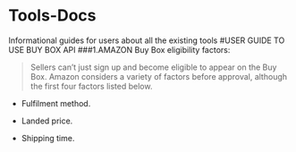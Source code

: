 # Tools-Docs
Informational guides for users about all the existing tools
#USER GUIDE TO USE BUY BOX API 
###1.AMAZON Buy Box eligibility factors:
>Sellers can’t just sign up and become eligible to appear on the Buy Box. Amazon considers a variety of factors before approval, although the first four factors listed below.
-	Fulfilment method.
+ Landed price.
* Shipping time.
